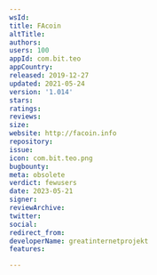 ```yaml
---
wsId: 
title: FAcoin
altTitle: 
authors: 
users: 100
appId: com.bit.teo
appCountry: 
released: 2019-12-27
updated: 2021-05-24
version: '1.014'
stars: 
ratings: 
reviews: 
size: 
website: http://facoin.info
repository: 
issue: 
icon: com.bit.teo.png
bugbounty: 
meta: obsolete
verdict: fewusers
date: 2023-05-21
signer: 
reviewArchive: 
twitter: 
social: 
redirect_from: 
developerName: greatinternetprojekt
features: 

---
```


